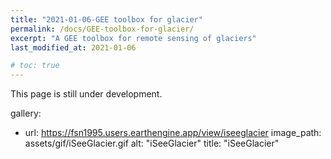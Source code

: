 ```yaml
---
title: "2021-01-06-GEE toolbox for glacier"
permalink: /docs/GEE-toolbox-for-glacier/
excerpt: "A GEE toolbox for remote sensing of glaciers"
last_modified_at: 2021-01-06

# toc: true
---
```

This page is still under development.

gallery:
  - url: https://fsn1995.users.earthengine.app/view/iseeglacier
    image_path: assets/gif/iSeeGlacier.gif
    alt: "iSeeGlacier"
    title: "iSeeGlacier"
